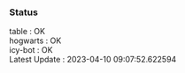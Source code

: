 ### Status


table : OK  
hogwarts : OK  
icy-bot : OK  
Latest Update : 2023-04-10 09:07:52.622594
